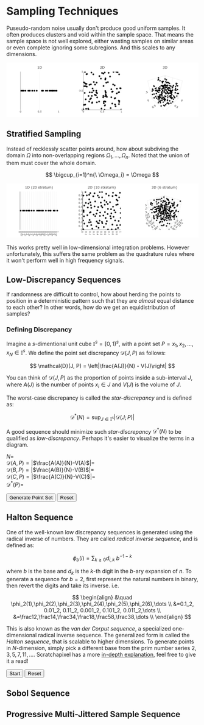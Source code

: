 # Sampling Techniques
Puseudo-random noise usually don't produce good uniform samples. It often produces clusters and void within the sample space. That means the sample space is not well explored, either wasting samples on similar areas or even complete ignoring some subregions. And this scales to any dimensions.

![](../img/random_white.webp)

## Stratified Sampling
Instead of recklessly scatter points around, how about subdiving the domain $\Omega$ into non-overlapping regions $\Omega_1, \dots, \Omega_n$. Noted that the union of them must cover the whole domain.

$$
\bigcup_{i=1}^n{\ \Omega_i} = \Omega
$$

![](../img/random_stratified.webp)

This works pretty well in low-dimensional integration problems. However unfortunately, this suffers the same problem as the quadrature rules where it won't perform well in high frequency signals.

## Low-Discrepancy Sequences
If randomness are difficult to control, how about herding the points to position in a deterministic pattern such that they are _almost_ equal distance to each other? In other words, how do we get an equidistribution of samples?

### Defining Discrepancy
Imagine a $s$-dimentional unit cube $\mathbb{I}^s = [0, 1)^s$, with a point set $P = {x_1, x_2, \dots, x_N} \in \mathbb{I}^s$. We define the point set discrepancy $\mathcal{D}(J, P)$ as follows:

$$
\mathcal{D}(J, P) = \left|\frac{A(J)}{N} - V(J)\right|
$$

You can think of $\mathcal{D}(J, P)$ as the proportion of points inside a sub-interval $J$, where $A(J)$ is the number of points $x_i \in J$ and $V(J)$ is the volume of $J$. 

The worst-case discrepancy is called the _star-discrepancy_ and is defined as:

$$
\mathcal{D^*}(N)=\sup_{J\in\mathbb{I^s}}{|\mathcal{D}(J;P)|}
$$

A good sequence should minimize such _star-discrepancy_ $\mathcal{D^*}(N)$ to be qualified as _low-discrepancy_. Perhaps it's easier to visualize the terms in a diagram.

<div id="discrepancy"></div>

$N=$<span id="discrepancy-n"></span></br>
$\mathcal{D}(A, P) =|$<span id="discrepancy-a">$\frac{A(A)}{N}-V(A)$</span>$|=$ <span id="discrepancy-ar"></span></br>
$\mathcal{D}(B, P) =|$<span id="discrepancy-b">$\frac{A(B)}{N}-V(B)$</span>$|=$ <span id="discrepancy-br"></span></br>
$\mathcal{D}(C, P) =|$<span id="discrepancy-c">$\frac{A(C)}{N}-V(C)$</span>$|=$ <span id="discrepancy-cr"></span></br>
$\mathcal{D^*}(P) =$<span id="discrepancy-star"></span>

<button type="button" class="btn d-inline" id="discrepancy-generate">Generate Point Set</button>
<button type="button" class="btn d-inline" id="discrepancy-reset">Reset</button>

## Halton Sequence
One of the well-known low discrepancy sequences is generated using the radical inverse of numbers. They are called _radical inverse sequence_, and is defined as:

$$
\phi_b(i) = \sum_{k\ge 0}{d_{i,k}\ b^{-1-k}}
$$

where $b$ is the base and $d_k$ is the $k$-th digit in the $b$-ary expansion of $n$. To generate a sequence for $b=2$, first represent the natural numbers in binary, then revert the digits and take its inverse. i.e.

$$
\begin{align}
&\quad \phi_2(1),\phi_2(2),\phi_2(3),\phi_2(4),\phi_2(5),\phi_2(6),\dots \\
&=0.1_2, 0.01_2, 0.11_2, 0.001_2, 0.101_2, 0.011_2,\dots \\
&=\frac12,\frac14,\frac34,\frac18,\frac58,\frac38,\dots \\
\end{align}
$$

This is also known as the _van der Corput sequence_, a specialized one-dimensional radical inverse sequence. The generalized form is called the _Halton sequence_, that is scalable to higher dimensions. To generate points in $N$-dimension, simply pick a different base from the prim number series ${2, 3, 5, 7, 11, \dots}$. Scratchapixel has a more [in-depth explanation](https://www.scratchapixel.com/lessons/mathematics-physics-for-computer-graphics/monte-carlo-methods-in-practice/introduction-quasi-monte-carlo.html), feel free to give it a read! 

<div id="halton"></div>
<button type="button" class="btn d-inline" id="halton-start">Start</button>
<button type="button" class="btn d-inline" id="halton-reset">Reset</button>

## Sobol Sequence

## Progressive Multi-Jittered Sample Sequence


[^1]: Veach, E. (1997). Robust Monte Carlo Methods for Light Transport Simulation. (Doctoral dissertation, Stanford University).
[^2]: Dalal, I., Stefan, D., & Harwayne-Gidansky, J. (2008). Low discrepancy sequences for Monte Carlo simulations on reconfigurable platforms. In 2008 International Conference on Application-Specific Systems, Architectures and Processors (pp. 108–113).
[^3]: van der Corput, J.G. (1935), "Verteilungsfunktionen (Erste Mitteilung)" (PDF), Proceedings of the Koninklijke Akademie van Wetenschappen te Amsterdam (in German), 38: 813–821, Zbl 0012.34705
[^4]: Christensen, P., Kensler, A., & Kilpatrick, C. (2018). Progressive Multi-Jittered Sample Sequences. Computer Graphics Forum.
